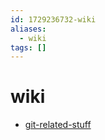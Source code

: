 ```yaml
---
id: 1729236732-wiki
aliases:
  - wiki
tags: []
---
```


# wiki

- [git-related-stuff](notes/1729236773-git-related-stuff.md)
